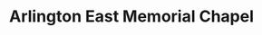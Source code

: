 ---
title: "Arlington East Memorial Chapel"
url: /pasig/arlington-east-memorial-chapel/
shop: Bestattungen
---